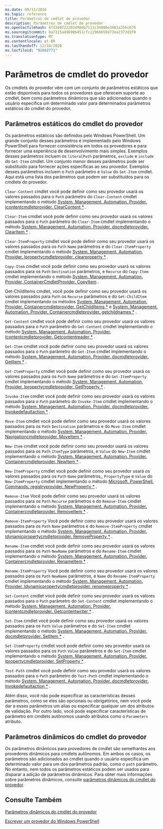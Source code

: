 ```yaml
---
ms.date: 09/13/2016
ms.topic: reference
title: Parâmetros de cmdlet do provedor
description: Parâmetros de cmdlet do provedor
ms.openlocfilehash: 6fd340f22202d984b7111c34806e3461a356c670
ms.sourcegitcommit: ba7315a496986451cfc1296b659d73ea2373d3f0
ms.translationtype: MT
ms.contentlocale: pt-BR
ms.lasthandoff: 12/10/2020
ms.locfileid: "92662771"
---
```

# <a name="provider-cmdlet-parameters"></a>Parâmetros de cmdlet do provedor

Os cmdlets do provedor vêm com um conjunto de parâmetros estáticos que estão disponíveis para todos os provedores que oferecem suporte ao cmdlet, bem como parâmetros dinâmicos que são adicionados quando o usuário especifica um determinado valor para determinados parâmetros estáticos do cmdlet do provedor.

## <a name="provider-cmdlet-static-parameters"></a>Parâmetros estáticos do cmdlet do provedor

Os parâmetros estáticos são definidos pelo Windows PowerShell. Um grande conjunto desses parâmetros é implementado pelo Windows PowerShell para fornecer consistência em todos os provedores e para fornecer uma experiência de desenvolvimento mais simples. Exemplos desses parâmetros incluem os `literalPath` parâmetros, `exclude` e `include` do `Get-Item` cmdlet. Um conjunto menor desses parâmetros pode ser substituído para fornecer ações específicas ao seu provedor. Exemplos desses parâmetros incluem o `Path` parâmetro e `Value` do `Set-Item` cmdlet. Aqui está uma lista dos parâmetros que podem ser substituídos para os cmdlets do provedor.

`Clear-Content` cmdlet você pode definir como seu provedor usará os valores passados para o `Path` parâmetro do `Clear-Content` cmdlet implementando o método [System. Management. Automation. Provider. Icontentcmdletprovider. ClearContent *](/dotnet/api/System.Management.Automation.Provider.IContentCmdletProvider.ClearContent) .

`Clear-Item` cmdlet você pode definir como seu provedor usará os valores passados para o `Path` parâmetro do `Clear-Item` cmdlet implementando o método [System. Management. Automation. Provider. docmdletprovider. ClearItem *](/dotnet/api/System.Management.Automation.Provider.ItemCmdletProvider.ClearItem) .

`Clear-ItemProperty` cmdlet você pode definir como seu provedor usará os valores passados para os `Path` `Name` parâmetros e do `Clear-ItemProperty` cmdlet implementando o método [System. Management. Automation. Provider. Ipropertycmdletprovider. clearproperty *](/dotnet/api/System.Management.Automation.Provider.IPropertyCmdletProvider.ClearProperty) .

`Copy-Item` cmdlet você pode definir como seu provedor usará os valores passados para os `Path` `Destination` parâmetros, e `Recurse` do `Copy-Item` cmdlet implementando o método [System. Management. Automation. Provider. ContainerCmdletProvider. CopyItem](/dotnet/api/System.Management.Automation.Provider.ContainerCmdletProvider.CopyItem) .

Get-ChildItems cmdlet, você pode definir como seu provedor usará os valores passados para `Path` os `Recurse` parâmetros e do `Get-ChildItem` cmdlet implementando os métodos [System. Management. Automation. Provider. Containercmdletprovider. GetChildItems *](/dotnet/api/System.Management.Automation.Provider.ContainerCmdletProvider.GetChildItems) e [System. Management. Automation. Provider. Containercmdletprovider. getchildnames *](/dotnet/api/System.Management.Automation.Provider.ContainerCmdletProvider.GetChildNames) .

`Get-Content` cmdlet você pode definir como seu provedor usará os valores passados para o `Path` parâmetro do `Get-Content` cmdlet implementando o método [System. Management. Automation. Provider. Icontentcmdletprovider. Getcontentreader *](/dotnet/api/System.Management.Automation.Provider.IContentCmdletProvider.GetContentReader) .

`Get-Item` cmdlet você pode definir como seu provedor usará os valores passados para o `Path` parâmetro do `Get-Item` cmdlet implementando o método [System. Management. Automation. Provider. docmdletprovider. GetItem *](/dotnet/api/System.Management.Automation.Provider.ItemCmdletProvider.GetItem) .

`Get-ItemProperty` cmdlet você pode definir como seu provedor usará os valores passados para os `Path` `Name` parâmetros e do `Get-ItemProperty` cmdlet implementando o método [System. Management. Automation. Provider. Ipropertycmdletprovider. GetProperty *](/dotnet/api/System.Management.Automation.Provider.IPropertyCmdletProvider.GetProperty) .

`Invoke-Item` cmdlet você pode definir como seu provedor usará os valores passados para o `Path` parâmetro do `Invoke-Item` cmdlet implementando o método [System. Management. Automation. Provider. docmdletprovider. Invokedefaultaction *](/dotnet/api/System.Management.Automation.Provider.ItemCmdletProvider.InvokeDefaultAction) .

`Move-Item` cmdlet você pode definir como seu provedor usará os valores passados para os `Path` `Destination` parâmetros e do `Move-Item` cmdlet implementando o método [System. Management. Automation. Provider. Navigationcmdletprovider. MoveItem *](/dotnet/api/System.Management.Automation.Provider.NavigationCmdletProvider.MoveItem) .

`New-Item` cmdlet você pode definir como seu provedor usará os valores passados para os `Path` `ItemType` parâmetros, e `Value` do `New-Item` cmdlet implementando o método [System. Management. Automation. Provider. Containercmdletprovider. NewItem *](/dotnet/api/System.Management.Automation.Provider.ContainerCmdletProvider.NewItem) .

`New-ItemProperty` cmdlet você pode definir como seu provedor usará os valores passados para os `Path` `Name` parâmetros,, `PropertyType` e `Value` do `New-ItemProperty` cmdlet implementando o método [Microsoft. PowerShell. Commands. registryprovider. NewProperty *](/dotnet/api/Microsoft.PowerShell.Commands.RegistryProvider.NewProperty) .

`Remove-Item` Você pode definir como seu provedor usará os valores passados para os `Path` `Recurse` parâmetros e do `Remove-Item` cmdlet implementando o método [System. Management. Automation. Provider. Containercmdletprovider. RemoveItem *](/dotnet/api/System.Management.Automation.Provider.ContainerCmdletProvider.RemoveItem) .

`Remove-ItemProperty` Você pode definir como seu provedor usará os valores passados para os `Path` `Name` parâmetros e do `Remove-ItemProperty` cmdlet implementando o método [System. Management. Automation. Provider. Idynamicpropertycmdletprovider. RemoveProperty *](/dotnet/api/System.Management.Automation.Provider.IDynamicPropertyCmdletProvider.RemoveProperty) .

`Rename-Item` cmdlet você pode definir como seu provedor usará os valores passados para os `Path` `NewName` parâmetros e do `Rename-Item` cmdlet implementando o método [System. Management. Automation. Provider. Containercmdletprovider. RenameItem *](/dotnet/api/System.Management.Automation.Provider.ContainerCmdletProvider.RenameItem) .

`Rename-ItemProperty` Você pode definir como seu provedor usará os valores passados para os `Path` `NewName` parâmetros, e `Name` do `Rename-ItemProperty` cmdlet implementando o método [System. Management. Automation. Provider. Idynamicpropertycmdletprovider. renomeproperty *](/dotnet/api/System.Management.Automation.Provider.IDynamicPropertyCmdletProvider.RenameProperty) .

`Set-Content` cmdlet você pode definir como seu provedor usará os valores passados para o `Path` parâmetro do `Set-Content` cmdlet implementando o método [System. Management. Automation. Provider. Icontentcmdletprovider. Getcontentwriter *](/dotnet/api/System.Management.Automation.Provider.IContentCmdletProvider.GetContentWriter) .

`Set-Item` cmdlet você pode definir como seu provedor usará os valores passados para os `Path` `Value` parâmetros e do `Set-Item` cmdlet implementando o método [System. Management. Automation. Provider. docmdletprovider. SetItem *](/dotnet/api/System.Management.Automation.Provider.ItemCmdletProvider.SetItem) .

`Set-ItemProperty` cmdlet você pode definir como seu provedor usará os valores passados para os `Path` `Value` parâmetros e do `Set-Item` cmdlet implementando o método [System. Management. Automation. Provider. Ipropertycmdletprovider. SetProperty *](/dotnet/api/System.Management.Automation.Provider.IPropertyCmdletProvider.SetProperty) .

`Test-Path` cmdlet você pode definir como seu provedor usará os valores passados para o `Path` parâmetro do `Test-Path` cmdlet implementando o método [System. Management. Automation. Provider. docmdletprovider. Invokedefaultaction *](/dotnet/api/System.Management.Automation.Provider.ItemCmdletProvider.InvokeDefaultAction) .

Além disso, você não pode especificar as características desses parâmetros, como se eles são opcionais ou obrigatórios, nem você pode dar a esses parâmetros um alias ou especificar qualquer um dos atributos de validação. Por outro lado, você pode especificar características de parâmetro em cmdlets autônomos usando atributos como o `Parameters` atributo.

## <a name="provider-cmdlet-dynamic-parameters"></a>Parâmetros dinâmicos do cmdlet do provedor

Os parâmetros dinâmicos para provedores de cmdlet são semelhantes aos provedores dinâmicos para cmdlets autônomos. Em ambos os casos, os parâmetros são adicionados ao cmdlet quando o usuário especifica um determinado valor para um dos parâmetros padrão, como o `path` parâmetro. No entanto, nem todos os parâmetros estáticos podem ser usados para disparar a adição de parâmetros dinâmicos. Para obter mais informações sobre parâmetros dinâmicos, consulte [parâmetros dinâmicos do cmdlet do provedor](./provider-cmdlet-dynamic-parameters.md).

## <a name="see-also"></a>Consulte Também

[Parâmetros dinâmicos do cmdlet do provedor](./provider-cmdlet-dynamic-parameters.md)

[Escrever um provedor do Windows PowerShell](./writing-a-windows-powershell-provider.md)

